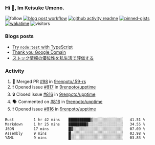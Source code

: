### Hi 👋, Im Keisuke Umeno.

<!--
**9renpoto/9renpoto** is a ✨ _special_ ✨ repository because its `README.md` (this file) appears on your GitHub profile.

Here are some ideas to get you started:

- 🔭 I’m currently working on ...
- 🌱 I’m currently learning ...
- 👯 I’m looking to collaborate on ...
- 🤔 I’m looking for help with ...
- 💬 Ask me about ...
- 📫 How to reach me: ...
- 😄 Pronouns: ...
- ⚡ Fun fact: ...
-->

![follow](https://img.shields.io/github/followers/9renpoto?label=Follow&style=social)
[![blog post workflow](https://github.com/9renpoto/9renpoto/actions/workflows/blog.yml/badge.svg)](https://github.com/9renpoto/9renpoto/actions/workflows/blog.yml)
[![github activity readme](https://github.com/9renpoto/9renpoto/actions/workflows/activity.yml/badge.svg)](https://github.com/9renpoto/9renpoto/actions/workflows/activity.yml)
[![pinned-gists](https://github.com/9renpoto/9renpoto/actions/workflows/pin-gist.yml/badge.svg)](https://github.com/9renpoto/9renpoto/actions/workflows/pin-gist.yml)
[![wakatime](https://github.com/9renpoto/9renpoto/actions/workflows/waka-readme-status.yml/badge.svg)](https://github.com/9renpoto/9renpoto/actions/workflows/waka-readme-status.yml)
![visitors](https://komarev.com/ghpvc/?username=9renpoto&label=Profile%20views&color=0e75b6&style=flat)

### Blogs posts

<!-- BLOG-POST-LIST:START -->
- [Try `node:test` with TypeScript](https://9renpoto.win/entry/2023/07/23/node-test-runner)
- [Thank you Google Domain](https://9renpoto.win/entry/2023/07/08/new-domain)
- [ストック情報の優位性を私生活で評価する](https://9renpoto.win/entry/2023/05/28/stock)
<!-- BLOG-POST-LIST:END -->

### Activity

<!--START_SECTION:activity-->
1. 🎉 Merged PR [#98](https://github.com/9renpoto/.59-rs/pull/98) in [9renpoto/.59-rs](https://github.com/9renpoto/.59-rs)
2. ❗ Opened issue [#817](https://github.com/9renpoto/upptime/issues/817) in [9renpoto/upptime](https://github.com/9renpoto/upptime)
3. 🔒 Closed issue [#816](https://github.com/9renpoto/upptime/issues/816) in [9renpoto/upptime](https://github.com/9renpoto/upptime)
4. 🗣 Commented on [#816](https://github.com/9renpoto/upptime/issues/816#issuecomment-1697829992) in [9renpoto/upptime](https://github.com/9renpoto/upptime)
5. ❗ Opened issue [#816](https://github.com/9renpoto/upptime/issues/816) in [9renpoto/upptime](https://github.com/9renpoto/upptime)
<!--END_SECTION:activity-->

<!--START_SECTION:waka-->

```txt
Rust         1 hr 42 mins    ██████████▒░░░░░░░░░░░░░░   41.51 %
Markdown     1 hr 25 mins    ████████▓░░░░░░░░░░░░░░░░   34.55 %
JSON         17 mins         █▓░░░░░░░░░░░░░░░░░░░░░░░   07.09 %
Assembly     9 mins          █░░░░░░░░░░░░░░░░░░░░░░░░   03.98 %
YAML         9 mins          █░░░░░░░░░░░░░░░░░░░░░░░░   03.83 %
```

<!--END_SECTION:waka-->
